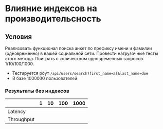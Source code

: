 # Влияние индексов на производительсность

## Условия

Реализовать функционал поиска анкет по префиксу имени и фамилии (одновременно) в вашей социальной сети.
Провести нагрузочные тесты этого метода. Поиграть с количеством одновременных запросов. 1/10/100/1000.

- Тестируется роут ``/api/users/search?first_name=al&last_name=doe``
- В базе 1000000 пользователей

### Результаты без индексов

|            | 1 | 10 | 100 | 1000 |
|------------|---|----|-----|------|
| Latency    |   |    |     |      |
| Throughput |   |    |     |      |